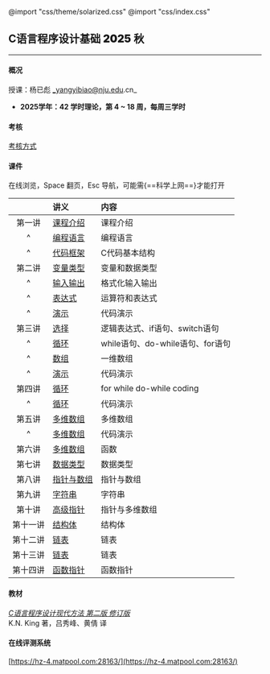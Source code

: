 @import "css/theme/solarized.css"
@import "css/index.css"

## C语言程序设计基础 <span style="font-weight:900">2025</span> 秋

---

#### 概况

授课：杨已彪 _yangyibiao@nju.edu.cn_

- **2025学年：42 学时理论，第 4 ~ 18 周，每周三学时**


<div class="top-2"></div>

#### 考核

[考核方式](http://docs.cpl.icu/#/hw)

#### 课件

在线浏览，Space 翻页，Esc 导航，可能需{==科学上网==}才能打开

<div class="threelines outline head-highlight">

|        |              讲义                | 内容                           |
| :----: | :--                             | :--                            |
| 第一讲  | [课程介绍](slides/0-intro/0-0-intro.html)           |     课程介绍   |
|   ^    | [编程语言](slides/0-intro/0-1-clang.html)        | 编程语言                    |
|   ^    | [代码框架](slides/0-intro/0-2-hello.html)        | C代码基本结构                    |
| 第二讲  | [变量类型](slides/1-types-io/1-1-variables.html)  | 变量和数据类型                    |
|   ^    | [输入输出](slides/1-types-io/1-2-io.html)  | 格式化输入输出                    |
|   ^    | [表达式](slides/1-types-io/1-3-expr.html)          | 运算符和表达式                |
|   ^    | [演示](slides/1-types-io/1-4-coding.html)          | 代码演示                |
| 第三讲  | [选择](slides/2-if-for-array/2-1-if.html)        | 逻辑表达式、if语句、switch语句    |
|   ^    | [循环](slides/2-if-for-array/2-2-loops.html)           | while语句、do-while语句、for语句 |
|   ^    | [数组](slides/2-if-for-array/2-3-arrays.html)           | 一维数组  |
|   ^    | [演示](slides/2-if-for-array/2-4-coding.html)     | 代码演示  |
| 第四讲  | [循环](slides/3-for-a-while/3-1-loops.html)        | for while do-while coding    |
|   ^    | [循环](slides/3-for-a-while/3-2-coding.html)        | 代码演示    |
| 第五讲  | [多维数组](slides/4-loops/4-1-marrays.html)       | 多维数组 |
|   ^  | [多维数组](slides/4-loops/4-2-coding.html)       | 代码演示 |
| 第六讲  | [多维数组](slides/5-functions/5-1-functions.html)       | 函数 |
| 第七讲  | [数据类型](slides/6-data-types/6-1-data-types.html)       | 数据类型 |
| 第八讲  | [指针与数组](slides/7-pointers-and-arrarys/7-pointer-array.html)       | 指针与数组 |
| 第九讲  | [字符串](slides/8-pointers-and-c-strings/8-pointers-c-strings.html)            | 字符串 |
| 第十讲  | [高级指针](slides/9-double-pointers/9-double-pointers.html)            | 指针与多维数组 |
| 第十一讲  | [结构体](slides/10-function-pointers/10-struct.html)            | 结构体 |
| 第十二讲  | [链表](slides/11-struct/11-linkedlist.html)            | 链表 |
| 第十三讲  | [链表](slides/12-linked-lists/12-linkedlist.html)            | 链表 |
| 第十四讲  | [函数指针](slides/13-recursion/13-function-pointers.html)            | 函数指针 |

</div>

#### 教材

[_C语言程序设计现代方法 第二版 修订版_](book/C语言程序设计现代方法-第二版.pdf) <br>K.N. King 著，吕秀峰、黄倩 译

#### 在线评测系统

[https://hz-4.matpool.com:28163/](https://hz-4.matpool.com:28163/)


<!-- #### 答疑相关

1. [如何提问](slides/smartquestion.html)
2. [共性问题](slides/commonquestion.html) -->

<!-- #### 答疑安排

[https://docs.cpl.icu/#/qa](https://docs.cpl.icu/#/qa) -->


